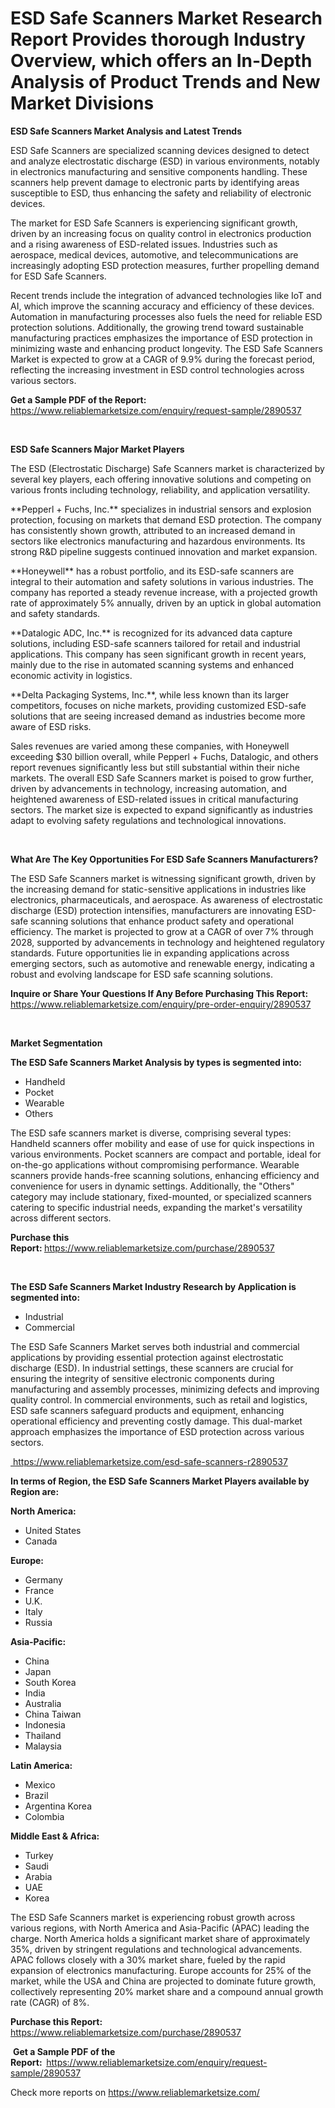 <p><h1>ESD Safe Scanners Market Research Report Provides thorough Industry Overview, which offers an In-Depth Analysis of Product Trends and New Market Divisions</h1></p><p><strong>ESD Safe Scanners Market Analysis and Latest Trends</strong></p>
<p><p>ESD Safe Scanners are specialized scanning devices designed to detect and analyze electrostatic discharge (ESD) in various environments, notably in electronics manufacturing and sensitive components handling. These scanners help prevent damage to electronic parts by identifying areas susceptible to ESD, thus enhancing the safety and reliability of electronic devices.</p><p>The market for ESD Safe Scanners is experiencing significant growth, driven by an increasing focus on quality control in electronics production and a rising awareness of ESD-related issues. Industries such as aerospace, medical devices, automotive, and telecommunications are increasingly adopting ESD protection measures, further propelling demand for ESD Safe Scanners.</p><p>Recent trends include the integration of advanced technologies like IoT and AI, which improve the scanning accuracy and efficiency of these devices. Automation in manufacturing processes also fuels the need for reliable ESD protection solutions. Additionally, the growing trend toward sustainable manufacturing practices emphasizes the importance of ESD protection in minimizing waste and enhancing product longevity. The ESD Safe Scanners Market is expected to grow at a CAGR of 9.9% during the forecast period, reflecting the increasing investment in ESD control technologies across various sectors.</p></p>
<p><strong>Get a Sample PDF of the Report:&nbsp;</strong> <a href="https://www.reliablemarketsize.com/enquiry/request-sample/2890537?utm_campaign=3528&utm_medium=2&utm_source=Github&utm_content=ia&utm_term=14032025&utm_id=esd-safe-scanners">https://www.reliablemarketsize.com/enquiry/request-sample/2890537</a></p>
<p>&nbsp;</p>
<p><strong>ESD Safe Scanners Major Market Players</strong></p>
<p><p>The ESD (Electrostatic Discharge) Safe Scanners market is characterized by several key players, each offering innovative solutions and competing on various fronts including technology, reliability, and application versatility. </p><p>**Pepperl + Fuchs, Inc.** specializes in industrial sensors and explosion protection, focusing on markets that demand ESD protection. The company has consistently shown growth, attributed to an increased demand in sectors like electronics manufacturing and hazardous environments. Its strong R&D pipeline suggests continued innovation and market expansion.</p><p>**Honeywell** has a robust portfolio, and its ESD-safe scanners are integral to their automation and safety solutions in various industries. The company has reported a steady revenue increase, with a projected growth rate of approximately 5% annually, driven by an uptick in global automation and safety standards.</p><p>**Datalogic ADC, Inc.** is recognized for its advanced data capture solutions, including ESD-safe scanners tailored for retail and industrial applications. This company has seen significant growth in recent years, mainly due to the rise in automated scanning systems and enhanced economic activity in logistics. </p><p>**Delta Packaging Systems, Inc.**, while less known than its larger competitors, focuses on niche markets, providing customized ESD-safe solutions that are seeing increased demand as industries become more aware of ESD risks.</p><p>Sales revenues are varied among these companies, with Honeywell exceeding $30 billion overall, while Pepperl + Fuchs, Datalogic, and others report revenues significantly less but still substantial within their niche markets. The overall ESD Safe Scanners market is poised to grow further, driven by advancements in technology, increasing automation, and heightened awareness of ESD-related issues in critical manufacturing sectors. The market size is expected to expand significantly as industries adapt to evolving safety regulations and technological innovations.</p></p>
<p>&nbsp;</p>
<p><strong>What Are The Key Opportunities For ESD Safe Scanners Manufacturers?</strong></p>
<p><p>The ESD Safe Scanners market is witnessing significant growth, driven by the increasing demand for static-sensitive applications in industries like electronics, pharmaceuticals, and aerospace. As awareness of electrostatic discharge (ESD) protection intensifies, manufacturers are innovating ESD-safe scanning solutions that enhance product safety and operational efficiency. The market is projected to grow at a CAGR of over 7% through 2028, supported by advancements in technology and heightened regulatory standards. Future opportunities lie in expanding applications across emerging sectors, such as automotive and renewable energy, indicating a robust and evolving landscape for ESD safe scanning solutions.</p></p>
<p><strong>Inquire or Share Your Questions If Any Before Purchasing This Report:</strong> <a href="https://www.reliablemarketsize.com/enquiry/pre-order-enquiry/2890537?utm_campaign=3528&utm_medium=2&utm_source=Github&utm_content=ia&utm_term=14032025&utm_id=esd-safe-scanners">https://www.reliablemarketsize.com/enquiry/pre-order-enquiry/2890537</a></p>
<p>&nbsp;</p>
<p><strong>Market Segmentation</strong></p>
<p><strong>The ESD Safe Scanners Market Analysis by types is segmented into:</strong></p>
<p><ul><li>Handheld</li><li>Pocket</li><li>Wearable</li><li>Others</li></ul></p>
<p><p>The ESD safe scanners market is diverse, comprising several types: Handheld scanners offer mobility and ease of use for quick inspections in various environments. Pocket scanners are compact and portable, ideal for on-the-go applications without compromising performance. Wearable scanners provide hands-free scanning solutions, enhancing efficiency and convenience for users in dynamic settings. Additionally, the "Others" category may include stationary, fixed-mounted, or specialized scanners catering to specific industrial needs, expanding the market's versatility across different sectors.</p></p>
<p><strong>Purchase this Report:&nbsp;</strong><a href="https://www.reliablemarketsize.com/purchase/2890537?utm_campaign=3528&utm_medium=2&utm_source=Github&utm_content=ia&utm_term=14032025&utm_id=esd-safe-scanners">https://www.reliablemarketsize.com/purchase/2890537</a></p>
<p>&nbsp;</p>
<p><strong>The ESD Safe Scanners Market Industry Research by Application is segmented into:</strong></p>
<p><ul><li>Industrial</li><li>Commercial</li></ul></p>
<p><p>The ESD Safe Scanners Market serves both industrial and commercial applications by providing essential protection against electrostatic discharge (ESD). In industrial settings, these scanners are crucial for ensuring the integrity of sensitive electronic components during manufacturing and assembly processes, minimizing defects and improving quality control. In commercial environments, such as retail and logistics, ESD safe scanners safeguard products and equipment, enhancing operational efficiency and preventing costly damage. This dual-market approach emphasizes the importance of ESD protection across various sectors.</p></p>
<p><a href="https://www.reliablemarketsize.com/esd-safe-scanners-r2890537?utm_campaign=3528&utm_medium=2&utm_source=Github&utm_content=ia&utm_term=14032025&utm_id=esd-safe-scanners">&nbsp;https://www.reliablemarketsize.com/esd-safe-scanners-r2890537</a></p>
<p><strong>In terms of Region, the ESD Safe Scanners Market Players available by Region are:</strong></p>
<p>
    <p> <strong> North America: </strong>
        <ul>
            <li>United States</li>
            <li>Canada</li>
        </ul>
        </p> 
    <p> <strong> Europe: </strong>
        <ul>
            <li>Germany</li>
            <li>France</li>
            <li>U.K.</li>
            <li>Italy</li>
            <li>Russia</li>
        </ul>
        </p> 
    <p> <strong> Asia-Pacific: </strong>
        <ul>
            <li>China</li>
            <li>Japan</li>
            <li>South Korea</li>
            <li>India</li>
            <li>Australia</li>
            <li>China Taiwan</li>
            <li>Indonesia</li>
            <li>Thailand</li>
            <li>Malaysia</li>
        </ul>
        </p> 
    <p> <strong> Latin America: </strong>
        <ul>
            <li>Mexico</li>
            <li>Brazil</li>
            <li>Argentina Korea</li>
            <li>Colombia</li>
        </ul>
        </p> 
    <p> <strong> Middle East & Africa: </strong>
        <ul>
            <li>Turkey</li>
            <li>Saudi</li>
            <li>Arabia</li>
            <li>UAE</li>
            <li>Korea</li>
        </ul>
    </p>
    </p>
<p><p>The ESD Safe Scanners market is experiencing robust growth across various regions, with North America and Asia-Pacific (APAC) leading the charge. North America holds a significant market share of approximately 35%, driven by stringent regulations and technological advancements. APAC follows closely with a 30% market share, fueled by the rapid expansion of electronics manufacturing. Europe accounts for 25% of the market, while the USA and China are projected to dominate future growth, collectively representing 20% market share and a compound annual growth rate (CAGR) of 8%.</p></p>
<p><strong>Purchase this Report: </strong><a href="https://www.reliablemarketsize.com/purchase/2890537?utm_campaign=3528&utm_medium=2&utm_source=Github&utm_content=ia&utm_term=14032025&utm_id=esd-safe-scanners">https://www.reliablemarketsize.com/purchase/2890537</a></p>
<p>&nbsp;<strong>Get a Sample PDF of the Report:&nbsp;&nbsp;</strong><a href="https://www.reliablemarketsize.com/enquiry/request-sample/2890537?utm_campaign=3528&utm_medium=2&utm_source=Github&utm_content=ia&utm_term=14032025&utm_id=esd-safe-scanners">https://www.reliablemarketsize.com/enquiry/request-sample/2890537</a></p>
<p><strong></strong></p>
<p>Check more reports on <a href="https://www.reliablemarketsize.com/?utm_campaign=3528&utm_medium=2&utm_source=Github&utm_content=ia&utm_term=14032025&utm_id=esd-safe-scanners">https://www.reliablemarketsize.com/</a></p>